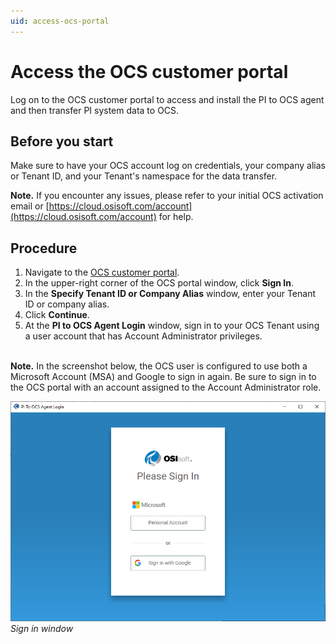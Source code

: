 ```yaml
---
uid: access-ocs-portal
---
```


# Access the OCS customer portal

Log on to the OCS customer portal to access and install the PI to OCS agent and then transfer PI system data to OCS.

## Before you start

Make sure to have your OCS account log on credentials, your company alias or Tenant ID, and your Tenant's namespace for the data transfer. <!-- I want to make a link to Account_Management_Concepts.md and then to the Namespace section within, but there's no UID for that topic -->

**Note.** If you encounter any issues, please refer to your initial OCS activation email or [https://cloud.osisoft.com/account](https://cloud.osisoft.com/account) for help.

## Procedure

1. Navigate to the [OCS customer portal](https://cloud.osisoft.com).
2. In the upper-right corner of the OCS portal window, click **Sign In**.
3. In the **Specify Tenant ID or Company Alias** window, enter your Tenant ID or company alias.
4. Click **Continue**.
5. At the **PI to OCS Agent Login** window, sign in to your OCS Tenant using a user account that has Account Administrator privileges.

<br>**Note.** In the screenshot below, the OCS user is configured to use both a Microsoft Account (MSA) and Google to sign in again.  Be sure to sign in to the OCS portal with an account assigned to the Account Administrator role.<br>

![ ](../../images/sign-in-screen.png)
_Sign in window_
